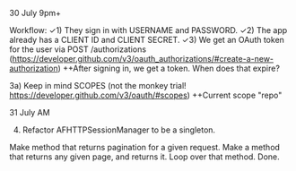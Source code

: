 30 July 9pm+

Workflow:
✓1) They sign in with USERNAME and PASSWORD.
✓2) The app already has a CLIENT ID and CLIENT SECRET.
✓3) We get an OAuth token for the user via
POST /authorizations
(https://developer.github.com/v3/oauth_authorizations/#create-a-new-authorization)
++After signing in, we get a token. When does that expire?

3a) Keep in mind SCOPES (not the monkey trial! https://developer.github.com/v3/oauth/#scopes)
++Current scope "repo"


31 July AM

4) Refactor AFHTTPSessionManager to be a singleton.


Make method that returns pagination for a given request.
Make a method that returns any given page, and returns it.
Loop over that method.
Done.